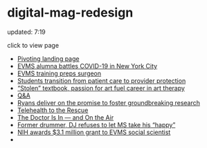 # digital-mag-redesign

updated: 7:19
 
click to view page

<ul>
  <li><a href="./root-folder/pivoting-landing-page/pivoting.html">Pivoting landing page</a></li>
  <li><a href="./root-folder/stories/basic-story/alumna/alumna.html">EVMS alumna battles COVID-19 in New York City</a></li>
  <li><a href="./root-folder/stories/basic-story/pandemic/pandemic.html">EVMS training preps surgeon</a></li>
  <li><a href="./root-folder/stories/basic-story/protection/provider_protection.html">Students transition from patient care to provider protection</a></li>
  <li><a href="./root-folder/stories/basic-story/textbook/stolen.html">“Stolen” textbook, passion for art fuel career in art therapy</a></li>
  <li><a href="./root-folder/stories/q-and-a/q-and-a.html">Q&A</a></li>
  <li><a href="./root-folder/stories/basic-story/ryans/ryans.html">Ryans deliver on the promise to foster groundbreaking research</a></li>
  <li><a href="./root-folder/stories/basic-story/teleheatlth/telehealth.html">Telehealth to the Rescue</a></li>
  <li><a href="./root-folder/stories/basic-story/air/air.html">The Doctor Is In — and On the Air</a></li>
  <li><a href="./root-folder/stories/basic-story/my-story/my-story.html">Former drummer, DJ refuses to let MS take his “happy”</a></li>
  <li><a href="./root-folder/stories/basic-story/research/research.html">NIH awards $3.1 million grant to EVMS social scientist</a></li>
  <li><a href=""></a></li>
</ul>